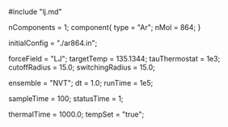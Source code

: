 #include "lj.md"

nComponents = 1;
component{
  type = "Ar";
  nMol = 864;
}

initialConfig = "./ar864.in";

forceField = "LJ";
targetTemp = 135.1344;
tauThermostat = 1e3;
cutoffRadius = 15.0;
switchingRadius = 15.0;

ensemble = "NVT";
dt = 1.0;
runTime = 1e5;

sampleTime = 100;
statusTime = 1;

thermalTime = 1000.0;
tempSet = "true";
